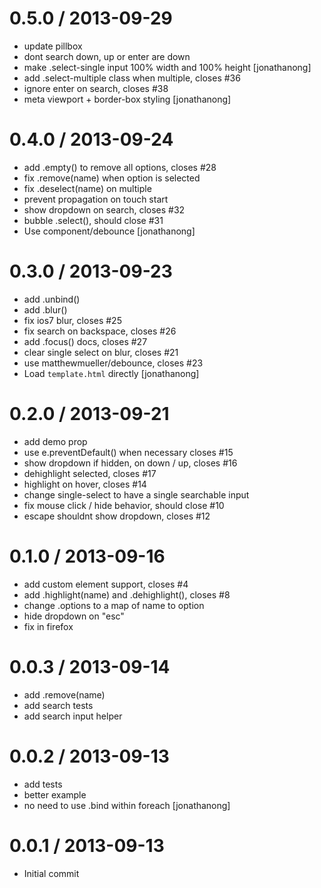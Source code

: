 
0.5.0 / 2013-09-29
==================

 * update pillbox
 * dont search down, up or enter are down
 * make .select-single input 100% width and 100% height [jonathanong]
 * add .select-multiple class when multiple, closes #36
 * ignore enter on search, closes #38
 * meta viewport + border-box styling [jonathanong]

0.4.0 / 2013-09-24
==================

 * add .empty() to remove all options, closes #28
 * fix .remove(name) when option is selected
 * fix .deselect(name) on multiple
 * prevent propagation on touch start
 * show dropdown on search, closes #32
 * bubble .select(), should close #31
 * Use component/debounce [jonathanong]

0.3.0 / 2013-09-23
==================

 * add .unbind()
 * add .blur()
 * fix ios7 blur, closes #25
 * fix search on backspace, closes #26
 * add .focus() docs, closes #27
 * clear single select on blur, closes #21
 * use matthewmueller/debounce, closes #23
 * Load `template.html` directly [jonathanong]

0.2.0 / 2013-09-21
==================

 * add demo prop
 * use e.preventDefault() when necessary closes #15
 * show dropdown if hidden, on down / up, closes #16
 * dehighlight selected, closes #17
 * highlight on hover, closes #14
 * change single-select to have a single searchable input
 * fix mouse click / hide behavior, should close #10
 * escape shouldnt show dropdown, closes #12

0.1.0 / 2013-09-16
==================

 * add custom element support, closes #4
 * add .highlight(name) and .dehighlight(), closes #8
 * change .options to a map of name to option
 * hide dropdown on "esc"
 * fix in firefox

0.0.3 / 2013-09-14
==================

 * add .remove(name)
 * add search tests
 * add search input helper

0.0.2 / 2013-09-13
==================

 * add tests
 * better example
 * no need to use .bind within foreach [jonathanong]

0.0.1 / 2013-09-13
==================

 * Initial commit
